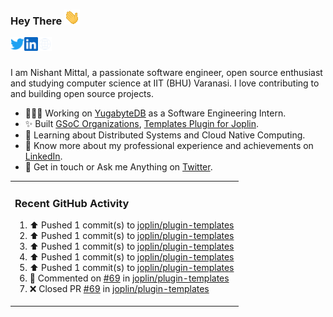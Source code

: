 ### Hey There <img src="./assets/wave.gif" width="25px">
<a href="http://urls.nishantwrp.com/github-to-twitter" target="_blank">
  <img align="left" alt="Nishant's Twitter" width="22px" src="./assets/twitter.svg" />
</a>
<a href="http://urls.nishantwrp.com/github-to-linkedin" target="_blank">
  <img align="left" alt="Nishant's LinkedIn" width="22px" src="./assets/linkedin.svg" />
</a>
<a href="http://urls.nishantwrp.com/github-to-site" target="_blank">
  <img align="left" alt="Nishant's Site" width="22px" src="./assets/globe.svg" />
</a>
<br /><br />

I am Nishant Mittal, a passionate software engineer, open source enthusiast and studying computer science at IIT (BHU) Varanasi. I love contributing to and building open source projects.

- 👨🏽‍💻 Working on [YugabyteDB](https://www.github.com/yugabyte) as a Software Engineering Intern.
- ✨ Built [GSoC Organizations](https://www.gsocorganizations.dev/), [Templates Plugin for Joplin](https://github.com/joplin/plugin-templates).
- 🌱 Learning about Distributed Systems and Cloud Native Computing.
- 🚀 Know more about my professional experience and achievements on [LinkedIn](http://urls.nishantwrp.com/github-to-linkedin).
- 💬 Get in touch or Ask me Anything on [Twitter](http://urls.nishantwrp.com/github-to-twitter).

<table><tr>
  
<td valign="top" width="100%">

### Recent GitHub Activity
<!--RECENT_ACTIVITY:start-->
1. ⬆️ Pushed 1 commit(s) to [joplin/plugin-templates](https://github.com/joplin/plugin-templates)<br>
2. ⬆️ Pushed 1 commit(s) to [joplin/plugin-templates](https://github.com/joplin/plugin-templates)<br>
3. ⬆️ Pushed 1 commit(s) to [joplin/plugin-templates](https://github.com/joplin/plugin-templates)<br>
4. ⬆️ Pushed 1 commit(s) to [joplin/plugin-templates](https://github.com/joplin/plugin-templates)<br>
5. ⬆️ Pushed 1 commit(s) to [joplin/plugin-templates](https://github.com/joplin/plugin-templates)<br>
6. 💬 Commented on [#69](https://github.com/joplin/plugin-templates/pull/69#issuecomment-1791449719) in [joplin/plugin-templates](https://github.com/joplin/plugin-templates)<br>
7. ❌ Closed PR [#69](https://github.com/joplin/plugin-templates/pull/69) in [joplin/plugin-templates](https://github.com/joplin/plugin-templates)<br>
<!--RECENT_ACTIVITY:end-->

</td>
</tr></table>
